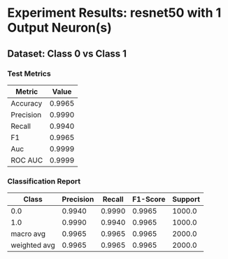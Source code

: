 # Experiment Results: resnet50 with 1 Output Neuron(s)

## Dataset: Class 0 vs Class 1

### Test Metrics

| Metric | Value |
| ------ | ----- |
| Accuracy | 0.9965 |
| Precision | 0.9990 |
| Recall | 0.9940 |
| F1 | 0.9965 |
| Auc | 0.9999 |
| ROC AUC | 0.9999 |

### Classification Report

| Class | Precision | Recall | F1-Score | Support |
| ----- | --------- | ------ | -------- | ------- |
| 0.0 | 0.9940 | 0.9990 | 0.9965 | 1000.0 |
| 1.0 | 0.9990 | 0.9940 | 0.9965 | 1000.0 |
| macro avg | 0.9965 | 0.9965 | 0.9965 | 2000.0 |
| weighted avg | 0.9965 | 0.9965 | 0.9965 | 2000.0 |

